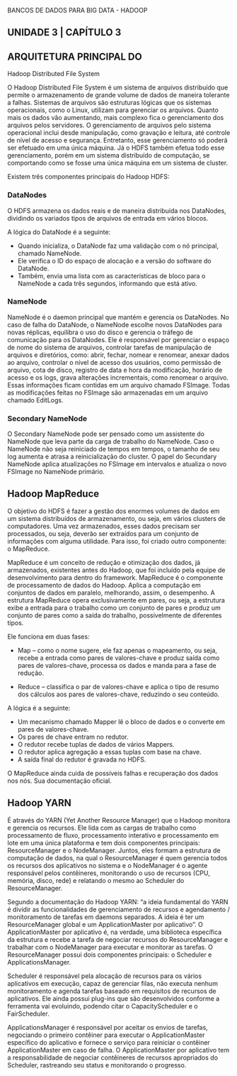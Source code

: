 BANCOS DE DADOS PARA BIG DATA - HADOOP

## UNIDADE 3 | CAPÍTULO 3


## ARQUITETURA PRINCIPAL DO

Hadoop Distributed File System

O Hadoop Distributed File System é um sistema de arquivos distribuído que permite o armazenamento de grande volume de dados de maneira tolerante a falhas. Sistemas de arquivos são estruturas lógicas que os sistemas operacionais, como o Linux, utilizam para gerenciar os arquivos. Quanto mais os dados vão aumentando, mais complexo fica o gerenciamento dos arquivos pelos servidores. O gerenciamento de arquivos pelo sistema operacional inclui desde manipulação, como gravação e leitura, até controle de nível de acesso e segurança. Entretanto, esse gerenciamento só poderá ser efetuado em uma única máquina. Já o HDFS também efetua todo esse gerenciamento, porém em um sistema distribuído de computação, se comportando como se fosse uma única máquina em um sistema de cluster.

Existem três componentes principais do Hadoop HDFS:


### DataNodes

O HDFS armazena os dados reais e de maneira distribuída nos DataNodes, dividindo os variados tipos de arquivos de entrada em vários blocos.

A lógica do DataNode é a seguinte:

- Quando inicializa, o DataNode faz uma validação com o nó principal, chamado NameNode.
- Ele verifica o ID do espaço de alocação e a versão do software do DataNode.
- Também, envia uma lista com as características de bloco para o NameNode a cada três segundos, informando que está ativo.

### NameNode

NameNode é o daemon principal que mantém e gerencia os DataNodes. No caso de falha do DataNode, o NameNode escolhe novos DataNodes para novas réplicas, equilibra o uso do disco e gerencia o tráfego de comunicação para os DataNodes. Ele é responsável por gerenciar o espaço de nome do sistema de arquivos, controlar tarefas de manipulação de arquivos e diretórios, como: abrir, fechar, nomear e renomear, anexar dados ao arquivo, controlar o nível de acesso dos usuários, como permissão de arquivo, cota de disco, registro de data e hora da modificação, horário de acesso e os logs, grava alterações incrementais, como renomear o arquivo. Essas informações ficam contidas em um arquivo chamado FSImage. Todas as modificações feitas no FSImage são armazenadas em um arquivo chamado EditLogs.

### Secondary NameNode

O Secondary NameNode pode ser pensado como um assistente do NameNode que leva parte da carga de trabalho do NameNode. Caso o NameNode não seja reiniciado de tempos em tempos, o tamanho de seu log aumenta e atrasa a reinicialização do cluster. O papel do Secundary NameNode aplica atualizações no FSImage em intervalos e atualiza o novo FSImage no NameNode primário.


## Hadoop MapReduce

O objetivo do HDFS é fazer a gestão dos enormes volumes de dados em um sistema distribuídos de armazenamento, ou seja, em vários clusters de computadores. Uma vez armazenados, esses dados precisam ser processados, ou seja, deverão ser extraídos para um conjunto de informações com alguma utilidade. Para isso, foi criado outro componente: o MapReduce.

MapReduce é um conceito de redução e otimização dos dados, já armazenados, existentes antes do Hadoop, que foi incluído pela equipe de desenvolvimento para dentro do framework. MapReduce é o componente de processamento de dados do Hadoop. Aplica a computação em conjuntos de dados em paralelo, melhorando, assim, o desempenho. A estrutura MapReduce opera exclusivamente em pares, ou seja, a estrutura exibe a entrada para o trabalho como um conjunto de pares e produz um conjunto de pares como a saída do trabalho, possivelmente de diferentes tipos.

Ele funciona em duas fases:

- Map – como o nome sugere, ele faz apenas o mapeamento, ou seja, recebe a entrada como pares de valores-chave e produz saída como pares de valores-chave, processa os dados e manda para a fase de redução.

- Reduce – classifica o par de valores-chave e aplica o tipo de resumo dos cálculos aos pares de valores-chave, reduzindo o seu conteúdo.

A lógica é a seguinte:

- Um mecanismo chamado Mapper lê o bloco de dados e o converte em pares de valores-chave.
- Os pares de chave entram no redutor.
- O redutor recebe tuplas de dados de vários Mappers.
- O redutor aplica agregação a essas tuplas com base na chave.
- A saída final do redutor é gravada no HDFS.

O MapReduce ainda cuida de possíveis falhas e recuperação dos dados nos nós. Sua documentação oficial.

## Hadoop YARN

É através do YARN (Yet Another Resource Manager) que o Hadoop monitora e gerencia os recursos. Ele lida com as cargas de trabalho como processamento de fluxo, processamento interativo e processamento em lote em uma única plataforma e tem dois componentes principais: ResourceManager e o NodeManager. Juntos, eles formam a estrutura de computação de dados, na qual o ResourceManager é quem gerencia todos os recursos dos aplicativos no sistema e o NodeManager é o agente responsável pelos contêineres, monitorando o uso de recursos (CPU, memória, disco, rede) e relatando o mesmo ao Scheduler do ResourceManager.

Segundo a documentação do Hadoop YARN: “a ideia fundamental do YARN é dividir as funcionalidades de gerenciamento de recursos e agendamento / monitoramento de tarefas em daemons separados. A ideia é ter um ResourceManager global e um ApplicationMaster por aplicativo”. O ApplicationMaster por aplicativo é, na verdade, uma biblioteca específica da estrutura e recebe a tarefa de negociar recursos do ResourceManager e trabalhar com o NodeManager para executar e monitorar as tarefas. O ResourceManager possui dois componentes principais: o Scheduler e ApplicationsManager.

Scheduler é responsável pela alocação de recursos para os vários aplicativos em execução, capaz de gerenciar filas, não executa nenhum monitoramento e agenda tarefas baseado em requisitos de recursos de aplicativos. Ele ainda possui plug-ins que são desenvolvidos conforme a ferramenta vai evoluindo, podendo citar o CapacityScheduler e o FairScheduler.

ApplicationsManager é responsável por aceitar os envios de tarefas, negociando o primeiro contêiner para executar o ApplicationMaster específico do aplicativo e fornece o serviço para reiniciar o contêiner ApplicationMaster em caso de falha. O ApplicationMaster por aplicativo tem a responsabilidade de negociar contêineres de recursos apropriados do Scheduler, rastreando seu status e monitorando o progresso.






